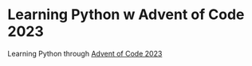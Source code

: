 # Learning Python w Advent of Code 2023

Learning Python through [Advent of Code 2023](https://adventofcode.com/)

